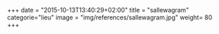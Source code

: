 +++
date = "2015-10-13T13:40:29+02:00"
title = "sallewagram"
categorie="lieu"
image = "img/references/sallewagram.jpg"
weight= 80
+++

